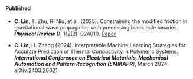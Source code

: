 #### Published

- **C. Lin**, T. Zhu, R. Niu, et al. (2025). Constraining the modified friction in gravitational wave propagation with precessing black hole binaries. ***Physical Review D***, 112(2): 024010. [Paper](https://journals.aps.org/prd/abstract/10.1103/PhysRevD.112.024010)

- **C. Lin**, H. Zheng (2024). Interpretable Machine Learning Strategies for Accurate Prediction of Thermal Conductivity in Polymeric Systems. ***International Conference on Electrical Materials, Mechanical Automation and Pattern Recognition (EMMAPR**)*, March 2024. [arXiv:2403.20021](https://arxiv.org/abs/2403.20021)

  

  

  

  

  

  #### 

  

  

